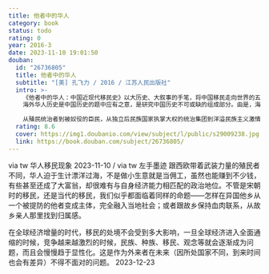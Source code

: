 ```yaml
---
title: 他者中的华人
category: book
status: todo
rating: 0
year: 2016-3
date: 2023-11-10 19:01:50
douban:
  id: "26736805"
  title: 他者中的华人
  subtitle: "[美] 孔飞力 / 2016 / 江苏人民出版社"
  intro: >-
    《他者中的华人：中国近现代移民史》以大历史、大叙事的手笔，将中国移民走向世界的五百年历史，融会贯通于同期世界格局发展变化的大框架中，读来令人领悟深远。更重要的是，孔教授在展示全球华人移民五百年历史精彩画卷的基础上，有力论证了其重要观点:
    海外华人历史是中国历史的题中应有之意，是研究中国历史不可或缺的组成部分。由是，海外华人研究被提升到新的境界。

    从殖民统治者到被奴役的臣民，从独立后民族国家执掌大权的统治集团到洋溢民族主义激情的知识精英；从颐指气使的大富豪到埋头养家糊口的升斗小民，“华人”与周边“他者”之间呈现出错综复杂的互动关系。作为外来者，海外华人需要认识了解“他者”并与之共生共存；而后者同样也时时刻刻审视着这些远道而来的异乡人：他们是可以和平相处、共谋发展的新朋友，还是居心叵测的异类？他们究竟是带来新的利益和机会，还是潜在的麻烦制造者，或者简直就是不共戴天的敌人？漫漫数百年，移民与本地人互为“他者”，彼此之间有理解有依存，但也有竞争有对抗。在《他者中的华人：中国近现代移民史》一书中，孔教授再度展示了他在《叫魂》中熟练运用的社会心理剖析法，对华人移民置身其中的“他者”条分缕析。
  rating: 8.6
  cover: https://img1.doubanio.com/view/subject/l/public/s29009238.jpg
  link: https://book.douban.com/subject/26736805/
---
```


via tw 华人移民现象 2023-11-10 / via tw 左手墨迹 跟西欧带着武装力量的殖民者不同，华人迫于生计漂洋过海，不是做小生意就是当佣工，虽然也能赚到不少钱，有些甚至还成了大富翁，却很难有与自身经济能力相匹配的政治地位。不管是宋朝时的移民，还是当代的移民，我们似乎都面临着同样的命题——怎样在异国他乡从一个被提防的他者变成主体，完全融入当地社会；或者跟故乡保持血肉联系，从故乡亲人那里找到归属感。

在全球经济增量的时代，移民的处境不会受到多大影响，一旦全球经济进入全面通缩的时候，竞争越来越激烈的时候，民族、种族、移民、观念等就会逐渐成为问题，而且会慢慢趋于显性化。这是作为外来者在未来（因所处国家不同，到来时间也会有差异）不得不面对的问题。 2023-12-23